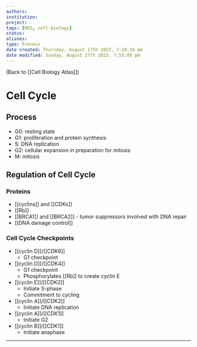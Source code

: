 ```yaml
---
authors: 
institution: 
project: 
tags: [MED, cell-biology]
status: 
aliases: 
type: Process
date created: Thursday, August 17th 2023, 7:28:34 pm
date modified: Sunday, August 27th 2023, 7:55:09 pm
---
```


(Back to [[Cell Biology Atlas]])

# Cell Cycle

## Process
- G0: resting state
- G1: proliferation and protein synthesis
- S: DNA replication
- G2: cellular expansion in preparation for mitosis
- M: mitosis
## Regulation of Cell Cycle
### Proteins
- [[cyclins]] and [[CDKs]]
- [[Rb]]
- [[BRCA1]] and [[BRCA2]] - tumor suppressors involved with DNA repair
- [[DNA damage control]]
### Cell Cycle Checkpoints
- [[cyclin D]]/[[CDK6]]
	- G1 checkpoint
- [[cyclin D]]/[[CDK4]]
	- G1 checkpoint
	- Phosphorylates [[Rb]] to create cyclin E
- [[cyclin E]]/[[CDK2]]
	- Initiate S-phase
	- Commitment to cycling
- [[cyclin A]]/[[CDK2]]
	- Initiate DNA replication
- [[cyclin A]]/[[CDK1]]
	- Initiate G2
- [[cyclin B]]/[[CDK1]]
	- Initiate anaphase

---
